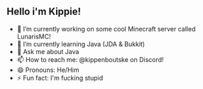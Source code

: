 ## Hello i'm Kippie!

- 🔭 I’m currently working on some cool Minecraft server called LunarisMC!
- 🌱 I’m currently learning Java (JDA & Bukkit)
- 💬 Ask me about Java
- 📫 How to reach me: @kippenboutske on Discord!
- 😄 Pronouns: He/Him
- ⚡ Fun fact: I'm fucking stupid
